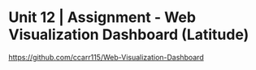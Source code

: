 # Unit 12 | Assignment - Web Visualization Dashboard (Latitude)

https://github.com/ccarr115/Web-Visualization-Dashboard

